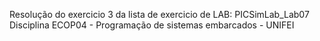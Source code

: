 Resolução do exercicio 3 da lista de exercicio de LAB: PICSimLab_Lab07
Disciplina ECOP04 - Programação de sistemas embarcados - UNIFEI